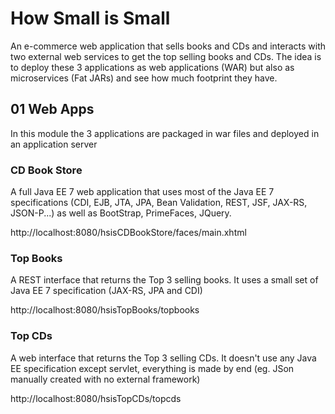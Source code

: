 # How Small is Small

An e-commerce web application that sells books and CDs and interacts with two external web services to get the top selling books and CDs. The idea is to deploy these 3 applications as web applications (WAR) but also as microservices (Fat JARs) and see how much footprint they have. 

## 01 Web Apps

In this module the 3 applications are packaged in war files and deployed in an application server

### CD Book Store

A full Java EE 7 web application that uses most of the Java EE 7 specifications (CDI, EJB, JTA, JPA, Bean Validation, REST, JSF, JAX-RS, JSON-P...) as well as BootStrap, PrimeFaces, JQuery. 

http://localhost:8080/hsisCDBookStore/faces/main.xhtml

### Top Books

A REST interface that returns the Top 3 selling books. It uses a small set of Java EE 7 specification (JAX-RS, JPA and CDI)

http://localhost:8080/hsisTopBooks/topbooks

### Top CDs

A web interface that returns the Top 3 selling CDs. It doesn't use any Java EE specification except servlet, everything is made by end (eg. JSon manually created with no external framework)

http://localhost:8080/hsisTopCDs/topcds